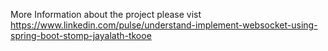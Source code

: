 More Information about the project please vist
https://www.linkedin.com/pulse/understand-implement-websocket-using-spring-boot-stomp-jayalath-tkooe
